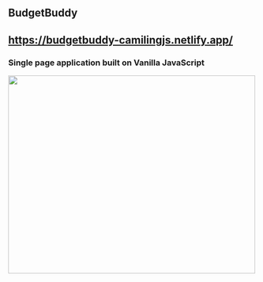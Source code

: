 ## BudgetBuddy
## https://budgetbuddy-camilingjs.netlify.app/
### Single page application built on **Vanilla JavaScript**
<img src="https://media.giphy.com/media/UuqNO2hgbAMK4T6K57/giphy.gif" width="500" height="400" />
